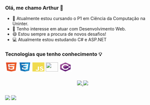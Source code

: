 ### Olá, me chamo Arthur 👋

- 🔭 Atualmente estou cursando o P1 em Ciência da Computação na Uninter.
- 👯 Tenho interesse em atuar com Desenvolvimento Web.
- 😄 Estou sempre a procura de novos desafios!
- 💻 Atualmente estou estudando C# e ASP.NET

### Tecnologias que tenho conhecimento 💡
<div style="display: inline_block">
  <img align="center" height="30" width="40" src="https://raw.githubusercontent.com/devicons/devicon/master/icons/html5/html5-original.svg">
  <img align="center" height="30" width="40" src="https://raw.githubusercontent.com/devicons/devicon/master/icons/css3/css3-original.svg">
  <img align="center" height="30" width="40" src="https://raw.githubusercontent.com/devicons/devicon/master/icons/javascript/javascript-plain.svg">
  <img align="center" height="30" width="40" src="https://cdn.jsdelivr.net/gh/devicons/devicon/icons/react/react-original.svg">
  <img align="center" height="30" width="40" src="https://raw.githubusercontent.com/devicons/devicon/master/icons/csharp/csharp-original.svg">
</div>

##

<div align="center">
  <a href="https://github.com/arthurhenriqueti">
  <img height="170em" src="https://github-readme-stats.vercel.app/api?username=arthurhenriqueti&show_icons=true&theme=dracula&include_all_commits=true&count_private=true"/>
  <img height="170em" src="https://github-readme-stats.vercel.app/api/top-langs/?username=arthurhenriqueti&layout=compact&langs_count=7&theme=dracula"/>
</div>
  
##
  
<div>
  <a href="https://www.linkedin.com/in/arthurhenriqueti/" target="_blank"><img src="https://img.shields.io/badge/-LinkedIn-%230077B5?style=for-the-badge&logo=linkedin&logoColor=white" target="_blank"></a> 
  <a href="https://www.instagram.com/arthurbleski/" target="_blank"><img src="https://img.shields.io/badge/Instagram-E4405F?style=for-the-badge&logo=instagram&logoColor=white" target="_blank"></a> 
</div>
